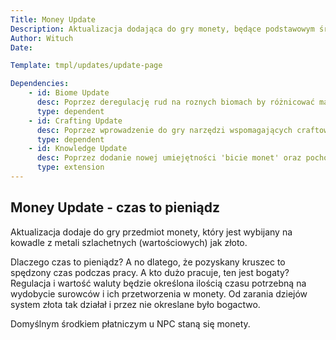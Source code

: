 ```yaml
---
Title: Money Update
Description: Aktualizacja dodająca do gry monety, będące podstawowym środkiem płatniczym
Author: Wituch
Date:

Template: tmpl/updates/update-page

Dependencies:
    - id: Biome Update
      desc: Poprzez deregulację rud na roznych biomach by różnicować mapę pod względem bogactwa (tutaj metali wartościowych)
      type: dependent
    - id: Crafting Update
      desc: Poprzez wprowadzenie do gry narzędzi wspomagających craftowanie (tutaj stempli pozwalających określać wzór awersu)
      type: dependent
    - id: Knowledge Update
      desc: Poprzez dodanie nowej umiejętności 'bicie monet' oraz pochodnych do drzewa umiejętności
      type: extension
---
```


Money Update - czas to pieniądz
-----

Aktualizacja dodaje do gry przedmiot monety, który jest wybijany na kowadle z metali szlachetnych (wartościowych) jak złoto.

Dlaczego czas to pieniądz? A no dlatego, że pozyskany kruszec to spędzony czas podczas pracy. A kto dużo pracuje, ten jest bogaty? Regulacja i wartość waluty będzie określona ilością czasu potrzebną na wydobycie surowców i ich przetworzenia w monety. Od zarania dziejów system złota tak działał i przez nie okreslane było bogactwo.

Domyślnym środkiem płatniczym u NPC staną się monety.
